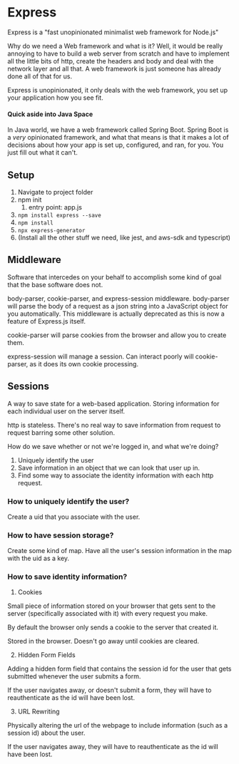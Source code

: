 # Express
Express is a "fast unopinionated minimalist web framework for Node.js"

Why do we need a Web framework and what is it?
Well, it would be really annoying to have to build a web server from scratch and have to implement all the little bits of http, create the headers and body and deal with the network layer and all that.
A web framework is just someone has already done all of that for us.

Express is unopinionated, it only deals with the web framework, you set up your application how you see fit.

#### Quick aside into Java Space
In Java world, we have a web framework called Spring Boot. Spring Boot is a *very* opinionated framework, and what that means is that it makes a lot of decisions about how your app is set up, configured, and ran, for you. You just fill out what it can't.

## Setup
1. Navigate to project folder
2. npm init
   1. entry point: app.js
3. `npm install express --save`
4. `npm install`
5. `npx express-generator`
6. (Install all the other stuff we need, like jest, and aws-sdk and typescript)

## Middleware
Software that intercedes on your behalf to accomplish some kind of goal that the base software does not.

body-parser, cookie-parser, and express-session middleware.
body-parser will parse the body of a request as a json string into a JavaScript object for you automatically. This middleware is actually deprecated as this is now a feature of Express.js itself.

cookie-parser will parse cookies from the browser and allow you to create them.

express-session will manage a session. Can interact poorly will cookie-parser, as it does its own cookie processing.

## Sessions
A way to save state for a web-based application. Storing information for each individual user on the server itself.

http is stateless. There's no real way to save information from request to request barring some other solution.

How do we save whether or not we're logged in, and what we're doing? 

1. Uniquely identify the user
2. Save information in an object that we can look that user up in.
3. Find some way to associate the identity information with each http request.

### How to uniquely identify the user?
Create a uid that you associate with the user.
### How to have session storage?
Create some kind of map. Have all the user's session information in the map with the uid as a key.
### How to save identity information?
1. Cookies

Small piece of information stored on your browser that gets sent to the server (specifically associated with it) with every request you make. 

By default the browser only sends a cookie to the server that created it.

Stored in the browser. Doesn't go away until cookies are cleared.

2. Hidden Form Fields

Adding a hidden form field that contains the session id for the user that gets submitted whenever the user submits a form.

If the user navigates away, or doesn't submit a form, they will have to reauthenticate as the id will have been lost.

3. URL Rewriting

Physically altering the url of the webpage to include information (such as a session id) about the user.

If the user navigates away, they will have to reauthenticate as the id will have been lost.
